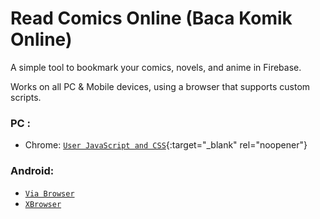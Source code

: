 # Read Comics Online (Baca Komik Online)

A simple tool to bookmark your comics, novels, and anime in Firebase.

Works on all PC & Mobile devices, using a browser that supports custom scripts.

### PC :
- Chrome: [`User JavaScript and CSS`](https://chrome.google.com/webstore/detail/nbhcbdghjpllgmfilhnhkllmkecfmpld){:target="_blank" rel="noopener"}

### Android:
- [`Via Browser`](https://play.google.com/store/apps/details?id=mark.via.gp&hl=en)
- [`XBrowser`](https://play.google.com/store/apps/details?id=com.xbrowser.play&hl=en)
